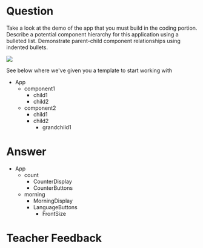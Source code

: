 # Question

Take a look at the demo of the app that you must build in the coding portion. Describe a potential component hierarchy for this application using a bulleted list. Demonstrate parent-child component relationships using indented bullets.

![](../demo.gif)

See below where we've given you a template to start working with

- App
  - component1
    - child1
    - child2
  - component2
    - child1
    - child2
      - grandchild1

# Answer
- App
  - count
    - CounterDisplay
    - CounterButtons
  - morning
    - MorningDisplay
    - LanguageButtons
      - FrontSize



# Teacher Feedback